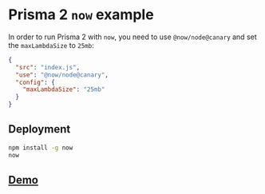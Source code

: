 # Prisma 2 `now` example

In order to run Prisma 2 with `now`, you need to use `@now/node@canary` and set the `maxLambdaSize` to `25mb`:

```json
{
  "src": "index.js",
  "use": "@now/node@canary",
  "config": {
    "maxLambdaSize": "25mb"
  }
}
```

## Deployment

```bash
npm install -g now
now
```

## [Demo](https://now-test.timsuchanek.now.sh)
